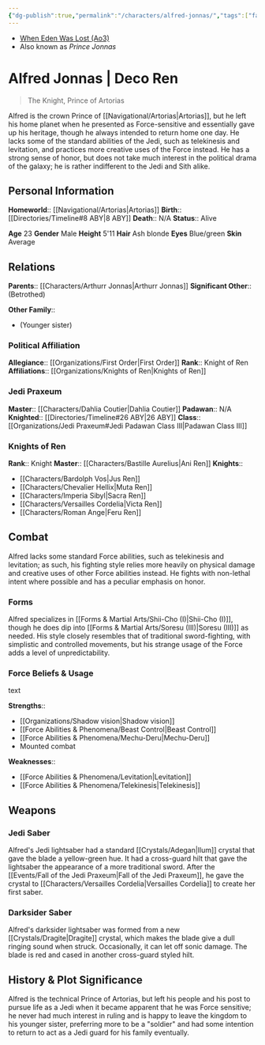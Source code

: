 ```yaml
---
{"dg-publish":true,"permalink":"/characters/alfred-jonnas/","tags":["fallenjedi","firstorder","knightsofren","jediknight","jedipraxeum","royalty","formi","forcesensitive","unfinished"],"dgHomeLink":false}
---
```


- [When Eden Was Lost (Ao3)](https://archiveofourown.org/works/19334440/chapters/45992584)
- Also known as *Prince Jonnas*
# Alfred Jonnas | Deco Ren
>The Knight, Prince of Artorias

Alfred is the crown Prince of [[Navigational/Artorias\|Artorias]], but he left his home planet when he presented as Force-sensitive and essentially gave up his heritage, though he always intended to return home one day. He lacks some of the standard abilities of the Jedi, such as telekinesis and levitation, and practices more creative uses of the Force instead. He has a strong sense of honor, but does not take much interest in the political drama of the galaxy; he is rather indifferent to the Jedi and Sith alike. 
## Personal Information

**Homeworld**::  [[Navigational/Artorias\|Artorias]]
**Birth**::  [[Directories/Timeline#8 ABY\|8 ABY]]
**Death**::  N/A
**Status**::  Alive

**Age** 23
**Gender** Male
**Height** 5'11
**Hair** Ash blonde
**Eyes** Blue/green
**Skin** Average
## Relations

**Parents**::  [[Characters/Arthurr Jonnas\|Arthurr Jonnas]] 
**Significant Other**::  (Betrothed)

**Other Family**::
- (Younger sister)

### Political Affiliation

**Allegiance**::  [[Organizations/First Order\|First Order]]
**Rank**::  Knight of Ren
**Affiliations**::  [[Organizations/Knights of Ren\|Knights of Ren]]

### Jedi Praxeum

**Master**::  [[Characters/Dahlia Coutier\|Dahlia Coutier]]
**Padawan**::  N/A
**Knighted**::  [[Directories/Timeline#26 ABY\|26 ABY]]
**Class**::  [[Organizations/Jedi Praxeum#Jedi Padawan Class III\|Padawan Class III]]

### Knights of Ren

**Rank**::  Knight
**Master**::  [[Characters/Bastille Aurelius\|Ani Ren]]
**Knights**::
- [[Characters/Bardolph Vos\|Jus Ren]]
- [[Characters/Chevalier Hellix\|Muta Ren]]
- [[Characters/Imperia Sibyl\|Sacra Ren]]
- [[Characters/Versailles Cordelia\|Victa Ren]]
- [[Characters/Roman Ange\|Feru Ren]]
## Combat

Alfred lacks some standard Force abilities, such as telekinesis and levitation; as such, his fighting style relies more heavily on physical damage and creative uses of other Force abilities instead. He fights with non-lethal intent where possible and has a peculiar emphasis on honor.

### Forms

Alfred specializes in [[Forms & Martial Arts/Shii-Cho (I)\|Shii-Cho (I)]], though he does dip into [[Forms & Martial Arts/Soresu (III)\|Soresu (III)]] as needed. His style closely resembles that of traditional sword-fighting, with simplistic and controlled movements, but his strange usage of the Force adds a level of unpredictability. 

### Force Beliefs & Usage

text

**Strengths**::
- [[Organizations/Shadow vision\|Shadow vision]]
- [[Force Abilities & Phenomena/Beast Control\|Beast Control]]
- [[Force Abilities & Phenomena/Mechu-Deru\|Mechu-Deru]]
- Mounted combat

**Weaknesses**::
- [[Force Abilities & Phenomena/Levitation\|Levitation]]
- [[Force Abilities & Phenomena/Telekinesis\|Telekinesis]]
## Weapons

### Jedi Saber

Alfred's Jedi lightsaber had a standard [[Crystals/Adegan\|Ilum]] crystal that gave the blade a yellow-green hue. It had a cross-guard hilt that gave the lightsaber the appearance of a more traditional sword. After the [[Events/Fall of the Jedi Praxeum\|Fall of the Jedi Praxeum]], he gave the crystal to [[Characters/Versailles Cordelia\|Versailles Cordelia]] to create her first saber. 

### Darksider Saber

Alfred's darksider lightsaber was formed from a new [[Crystals/Dragite\|Dragite]] crystal, which makes the blade give a dull ringing sound when struck. Occasionally, it can let off sonic damage. The blade is red and cased in another cross-guard styled hilt. 
## History & Plot Significance

Alfred is the technical Prince of Artorias, but left his people and his post to pursue life as a Jedi when it became apparent that he was Force sensitive; he never had much interest in ruling and is happy to leave the kingdom to his younger sister, preferring more to be a "soldier" and had some intention to return to act as a Jedi guard for his family eventually.

